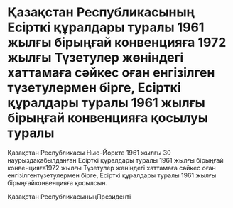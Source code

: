 # Қазақстан Республикасының Есiрткi құралдары туралы 1961 жылғы бiрыңғай конвенцияға 1972 жылғы Түзетулер жөнiндегi хаттамаға сәйкес оған енгiзiлген түзетулермен бiрге, Есiрткi құралдары туралы 1961 жылғы бiрыңғай конвенцияға қосылуы туралы

Қазақстан Республикасы Нью-Йоркте 1961 жылғы 30 наурыздақабылданған Есiрткi құралдары туралы 1961 жылғы бiрыңғай конвенцияға1972 жылғы Түзетулер жөнiндегi хаттамаға сәйкес оған енгiзiлгентүзетулермен бiрге, Есiрткi құралдары туралы 1961 жылғы бiрыңғайконвенцияға қосылсын.

Қазақстан РеспубликасыныңПрезидентi

